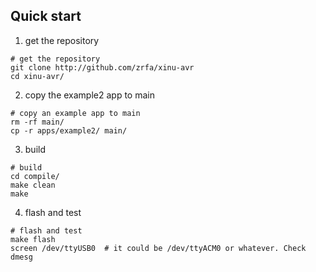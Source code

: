 
Quick start
-----------

1. get the repository
```
# get the repository
git clone http://github.com/zrfa/xinu-avr
cd xinu-avr/
```

2. copy the example2 app to main
```
# copy an example app to main
rm -rf main/
cp -r apps/example2/ main/
```

3. build
```
# build
cd compile/
make clean
make
```

4. flash and test
```
# flash and test
make flash 
screen /dev/ttyUSB0  # it could be /dev/ttyACM0 or whatever. Check dmesg
```
